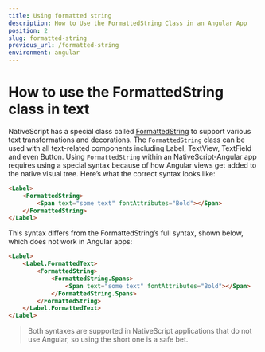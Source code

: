 ```yaml
---
title: Using formatted string
description: How to Use the FormattedString Class in an Angular App
position: 2
slug: formatted-string
previous_url: /formatted-string
environment: angular
---
```


# How to use the FormattedString class in text

NativeScript has a special class called [FormattedString](http://docs.nativescript.org/api-reference/classes/_text_formatted_string_.formattedstring.html) to support various text transformations and decorations. The `FormattedString` class can be used with all text-related components including Label, TextView, TextField and even Button. Using `FormattedString` within an NativeScript-Angular app requires using a special syntax because of how Angular views get added to the native visual tree. Here’s what the correct syntax looks like:

```HTML
<Label>
    <FormattedString>
        <Span text="some text" fontAttributes="Bold"></Span>
    </FormattedString>
</Label>
```

This syntax differs from the FormattedString’s full syntax, shown below, which does not work in Angular apps:

```HTML
<Label>
    <Label.FormattedText>
        <FormattedString>
            <FormattedString.Spans>
                <Span text="some text" fontAttributes="Bold"></Span>
            </FormattedString.Spans>
        </FormattedString>
    </Label.FormattedText>
</Label>
```

> Both syntaxes are supported in NativeScript applications that do not use Angular, so using the short one is a safe bet.
